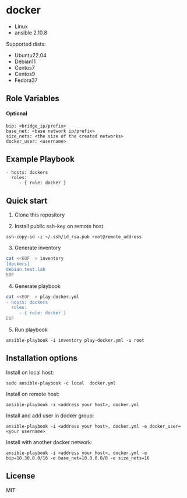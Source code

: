 docker
=========

* Linux
* ansible 2.10.8

Supported dists:

* Ubuntu22.04
* Debian11
* Centos7
* Centos9
* Fedora37

Role Variables
--------------

#### Optional

````
bip: <bridge_ip/prefix>
base_net: <base network ip/prefix>
size_nets: <the size of the created networks>
docker_user: <username>
````

Example Playbook
----------------

    - hosts: dockers
      roles:
         - { role: docker }

Quick start
-------

1. Clone this repository

2. Install public ssh-key on remote host

```
ssh-copy-id -i ~/.ssh/id_rsa.pub root@remote_address
```

3. Generate inventory

```bash
cat <<EOF  > inventory
[dockers]
debian.test.lab
EOF
```

4. Generate playbook

```bash
cat <<EOF  > play-docker.yml
- hosts: dockers
  roles:
     - { role: docker }
EOF
```

5. Run playbook

````
ansible-playbook -i inventory play-docker.yml -u root
````

Installation options
---------------
Install on local host:

```
sudo ansible-playbook -c local  docker.yml
```

Install on remote host:

```
ansible-playbook -i <address your host>, docker.yml
```

Install and add user in docker group:

``` 
ansible-playbook -i <address your host>, docker.yml -e docker_user=<your username>
```

Install with another docker network:

``` 
ansible-playbook -i <address your host>, docker.yml -e bip=10.30.0.0/16 -e base_net=10.0.0.0/8 -e size_nets=16
```

License
-------

MIT
